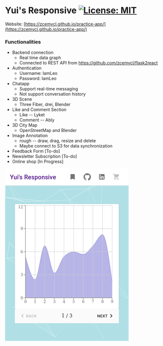 # Yui's Responsive [![License: MIT](https://img.shields.io/badge/License-MIT-yellow.svg)](https://opensource.org/licenses/MIT)

Website: [https://zcemycl.github.io/practice-app/](https://zcemycl.github.io/practice-app/)

### Functionalities 
- Backend connection
  - Real time data graph
  - Connected to REST API from https://github.com/zcemycl/flask2react
- Authentication
  - Username: IamLeo 
  - Password: IamLeo  
- Chatapp
  - Support real-time messaging
  - Not support conversation history
- 3D Scene
  - Three Fiber, drei, Blender
- Like and Comment Section
  - Like -- Lyket
  - Comment -- Ably
- 3D City Map
  - OpenStreetMap and Blender
- Image Annotation
  - rough -- draw, drag, resize and delete
  - Maybe connect to S3 for data synchronization
- Feedback Form [To-do]
- Newsletter Subscription [To-do]
- Online shop [In Progress]

![img](./resources/view.png)
